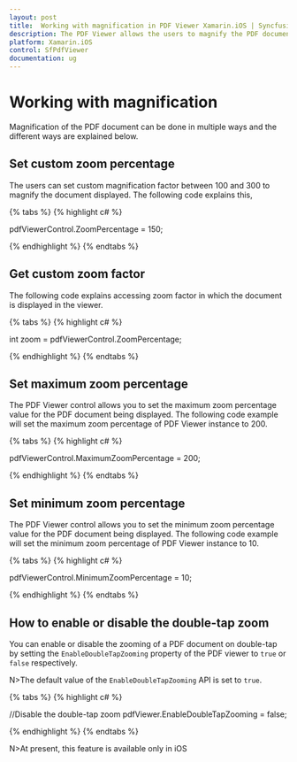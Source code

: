 ```yaml
---
layout: post
title:  Working with magnification in PDF Viewer Xamarin.iOS | Syncfusion
description: The PDF Viewer allows the users to magnify the PDF documents in multiple ways like setting maximum, minimum and custom zoom percentage.
platform: Xamarin.iOS
control: SfPdfViewer
documentation: ug
---
```


# Working with magnification

Magnification of the PDF document can be done in multiple ways and the different ways are explained below.

## Set custom zoom percentage

The users can set custom magnification factor between 100 and 300 to magnify the document displayed. The following code explains this,

{% tabs %}
{% highlight c# %}

pdfViewerControl.ZoomPercentage = 150;

{% endhighlight %}
{% endtabs %}

## Get custom zoom factor

The following code explains accessing zoom factor in which the document is displayed in the viewer.

{% tabs %}
{% highlight c# %}

int zoom = pdfViewerControl.ZoomPercentage;

{% endhighlight %}
{% endtabs %}

## Set maximum zoom percentage

The PDF Viewer control allows you to set the maximum zoom percentage value for the PDF document being displayed. The following code example will set the maximum zoom percentage of PDF Viewer instance to 200.

{% tabs %}
{% highlight c# %}

pdfViewerControl.MaximumZoomPercentage = 200;

{% endhighlight %}
{% endtabs %}

## Set minimum zoom percentage

The PDF Viewer control allows you to set the minimum zoom percentage value for the PDF document being displayed. The following code example will set the minimum zoom percentage of PDF Viewer instance to 10.

{% tabs %}
{% highlight c# %}

pdfViewerControl.MinimumZoomPercentage = 10;

{% endhighlight %}
{% endtabs %}

## How to enable or disable the double-tap zoom

You can enable or disable the zooming of a PDF document on double-tap by setting the `EnableDoubleTapZooming` property of the PDF viewer to `true` or `false` respectively.

N>The default value of the `EnableDoubleTapZooming` API is set to `true`. 

{% tabs %}
{% highlight c# %}

//Disable the double-tap zoom
pdfViewer.EnableDoubleTapZooming = false;

{% endhighlight %}
{% endtabs %}

N>At present, this feature is available only in iOS